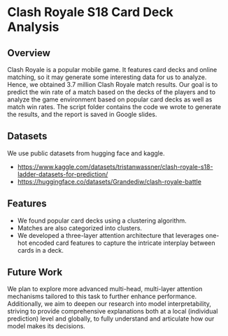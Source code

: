 # Clash Royale S18 Card Deck Analysis

## Overview
Clash Royale is a popular mobile game. It features card decks and online matching, so it may generate some interesting data for us to analyze. 
Hence, we obtained 3.7 million Clash Royale match results. Our goal is to predict the win rate of a match based on the decks of the players and to analyze
the game environment based on popular card decks as well as match win rates. The script folder contains the code we wrote to generate the results, and the 
report is saved in Google slides. 

## Datasets
We use public datasets from hugging face and kaggle.
- https://www.kaggle.com/datasets/tristanwassner/clash-royale-s18-ladder-datasets-for-prediction/
- https://huggingface.co/datasets/Grandediw/clash-royale-battle

## Features
- We found popular card decks using a clustering algorithm. 
- Matches are also categorized into clusters. 
- We developed a three-layer attention architecture that leverages one-hot encoded card features to capture the intricate interplay between cards in a deck.

## Future Work
We plan to explore more advanced multi-head, multi-layer attention mechanisms tailored to this task to further enhance performance. Additionally, we aim to deepen our research into model interpretability, striving to provide comprehensive explanations both at a local (individual prediction) level and globally, to fully understand and articulate how our model makes its decisions.
